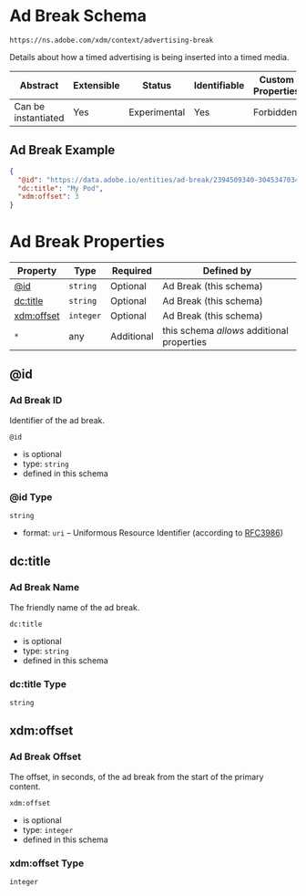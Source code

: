 
# Ad Break Schema

```
https://ns.adobe.com/xdm/context/advertising-break
```

Details about how a timed advertising is being inserted into a timed media.

| Abstract | Extensible | Status | Identifiable | Custom Properties | Additional Properties | Defined In |
|----------|------------|--------|--------------|-------------------|-----------------------|------------|
| Can be instantiated | Yes | Experimental | Yes | Forbidden | Permitted | [context/advertising-break.schema.json](context/advertising-break.schema.json) |

## Ad Break Example
```json
{
  "@id": "https://data.adobe.io/entities/ad-break/2394509340-30453470347",
  "dc:title": "My Pod",
  "xdm:offset": 3
}
```

# Ad Break Properties

| Property | Type | Required | Defined by |
|----------|------|----------|------------|
| [@id](#id) | `string` | Optional | Ad Break (this schema) |
| [dc:title](#dctitle) | `string` | Optional | Ad Break (this schema) |
| [xdm:offset](#xdmoffset) | `integer` | Optional | Ad Break (this schema) |
| `*` | any | Additional | this schema *allows* additional properties |

## @id
### Ad Break ID

Identifier of the ad break.

`@id`
* is optional
* type: `string`
* defined in this schema

### @id Type


`string`
* format: `uri` – Uniformous Resource Identifier (according to [RFC3986](http://tools.ietf.org/html/rfc3986))






## dc:title
### Ad Break Name

The friendly name of the ad break.

`dc:title`
* is optional
* type: `string`
* defined in this schema

### dc:title Type


`string`






## xdm:offset
### Ad Break Offset

The offset, in seconds, of the ad break from the start of the primary content.

`xdm:offset`
* is optional
* type: `integer`
* defined in this schema

### xdm:offset Type


`integer`





